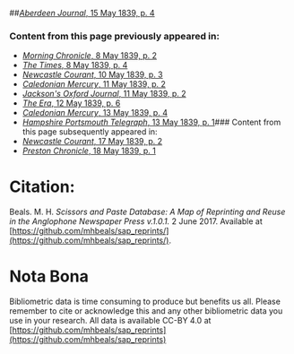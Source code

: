 ##[*Aberdeen Journal*, 15 May 1839, p. 4](https://mhbeals.github.io/sap_html/Aberdeen-Journal/Aberdeen-Journal-15-May-1839-p-4)

### Content from this page previously appeared in:
+ [*Morning Chronicle*, 8 May 1839, p. 2](https://mhbeals.github.io/sap_html/Morning-Chronicle/Morning-Chronicle-8-May-1839-p-2)
+ [*The Times*, 8 May 1839, p. 4](https://mhbeals.github.io/sap_html/The-Times/The-Times-8-May-1839-p-4)
+ [*Newcastle Courant*, 10 May 1839, p. 3](https://mhbeals.github.io/sap_html/Newcastle-Courant/Newcastle-Courant-10-May-1839-p-3)
+ [*Caledonian Mercury*, 11 May 1839, p. 2](https://mhbeals.github.io/sap_html/Caledonian-Mercury/Caledonian-Mercury-11-May-1839-p-2)
+ [*Jackson's Oxford Journal*, 11 May 1839, p. 2](https://mhbeals.github.io/sap_html/Jackson's-Oxford-Journal/Jackson's-Oxford-Journal-11-May-1839-p-2)
+ [*The Era*, 12 May 1839, p. 6](https://mhbeals.github.io/sap_html/The-Era/The-Era-12-May-1839-p-6)
+ [*Caledonian Mercury*, 13 May 1839, p. 4](https://mhbeals.github.io/sap_html/Caledonian-Mercury/Caledonian-Mercury-13-May-1839-p-4)
+ [*Hampshire Portsmouth Telegraph*, 13 May 1839, p. 1](https://mhbeals.github.io/sap_html/Hampshire-Portsmouth-Telegraph/Hampshire-Portsmouth-Telegraph-13-May-1839-p-1)### Content from this page subsequently appeared in:
+ [*Newcastle Courant*, 17 May 1839, p. 2](https://mhbeals.github.io/sap_html/Newcastle-Courant/Newcastle-Courant-17-May-1839-p-2)
+ [*Preston Chronicle*, 18 May 1839, p. 1](https://mhbeals.github.io/sap_html/Preston-Chronicle/Preston-Chronicle-18-May-1839-p-1)
                    
# Citation: 

Beals. M. H. *Scissors and Paste Database: A Map of Reprinting and Reuse in the Anglophone Newspaper Press v.1.0.1.* 2 June 2017. Available at [https://github.com/mhbeals/sap_reprints/](https://github.com/mhbeals/sap_reprints/). 
                    
# Nota Bona

Bibliometric data is time consuming to produce but benefits us all. Please remember to cite or acknowledge this and any other bibliometric data you use in your research. All data is available CC-BY 4.0 at [https://github.com/mhbeals/sap_reprints](https://github.com/mhbeals/sap_reprints)